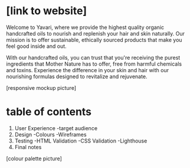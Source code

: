 # [link to website]

Welcome to Yavari, where we provide the highest quality organic handcrafted oils to nourish and replenish your hair and skin naturally. Our mission is to offer sustainable, ethically sourced products that make you feel good inside and out. 

With our handcrafted oils, you can trust that you're receiving the purest ingredients that Mother Nature has to offer, free from harmful chemicals and toxins. Experience the difference in your skin and hair with our nourishing formulas designed to revitalize and rejuvenate.

[responsive mockup picture]

# table of contents

1. User Experience
       -target audience
3. Design
       -Colours
       -Wireframes
4. Testing
       -HTML Validation
       -CSS Validation
       -Lighthouse
6. Final notes



[colour palette picture]

